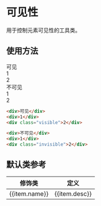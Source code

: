 # 可见性

用于控制元素可见性的工具类。

## 使用方法

<Example>
  <div class="mb-3">可见</div>
  <div class="flex gap-4 mb-3">
    <div class="w-14 h-14 bg-surface flex justify-center items-center rounded">1</div>
    <div class="w-14 h-14 bg-surface flex justify-center items-center rounded visible">2</div>
  </div>
  <div class="mb-3">不可见</div>
  <div class="flex gap-4">
    <div class="w-14 h-14 bg-surface flex justify-center items-center rounded">1</div>
    <div class="w-14 h-14 bg-surface flex justify-center items-center rounded invisible">2</div>
  </div>

</Example>

```html
<div>可见</div>
<div>1</div>
<div class="visible">2</div>

<div>不可见</div>
<div>1</div>
<div class="invisible">2</div>
```

## 默认类参考

<Example>
  <table class="table">
    <thead>
      <tr>
        <th>修饰类</th>
        <th>定义</th>
      </tr>
    </thead>
    <tbody>
      <tr v-for="item in visibilityJson">
        <td>{{item.name}}</td>
        <td>{{item.desc}}</td>
      </tr>
    </tbody>
   </table>
</Example>

<script setup>
  const visibilityJson = [
    {name: 'visible', desc: 'visibility: visible;'},
    {name: 'invisible', desc: 'visibility: hidden;'},
  ]
</script>